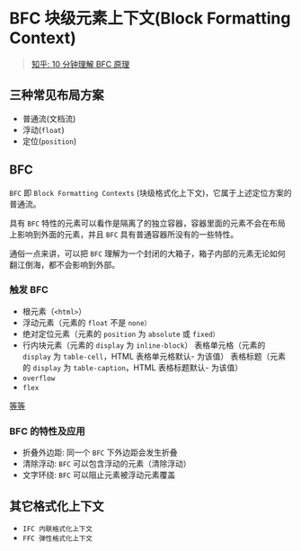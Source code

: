 # BFC 块级元素上下文(Block Formatting Context)

> [知乎: 10 分钟理解 BFC 原理](https://zhuanlan.zhihu.com/p/25321647)

## 三种常见布局方案

- 普通流(文档流)
- 浮动(`float`)
- 定位(`position`)

## BFC

`BFC` 即 `Block Formatting Contexts` (块级格式化上下文)，它属于上述定位方案的普通流。

具有 `BFC` 特性的元素可以看作是隔离了的独立容器，容器里面的元素不会在布局上影响到外面的元素，并且 `BFC` 具有普通容器所没有的一些特性。

通俗一点来讲，可以把 `BFC` 理解为一个封闭的大箱子，箱子内部的元素无论如何翻江倒海，都不会影响到外部。

### 触发 BFC

- 根元素（`<html>`）
- 浮动元素（元素的 `float` 不是 `none）`
- 绝对定位元素（元素的 `position` 为 `absolute` 或 `fixed）`
- 行内块元素（元素的 `display` 为 `inline-block`）
  表格单元格（元素的 `display` 为 `table-cell`，HTML 表格单元格默认- 为该值）
  表格标题（元素的 `display` 为 `table-caption`，HTML 表格标题默认- 为该值）
- `overflow`
- `flex`

[等等](https://developer.mozilla.org/zh-CN/docs/Web/Guide/CSS/Block_formatting_context)

### BFC 的特性及应用

- 折叠外边距: 同一个 `BFC` 下外边距会发生折叠
- 清除浮动: `BFC` 可以包含浮动的元素（清除浮动）
- 文字环绕: `BFC` 可以阻止元素被浮动元素覆盖

## 其它格式化上下文

- `IFC 内联格式化上下文`
- `FFC 弹性格式化上下文`
